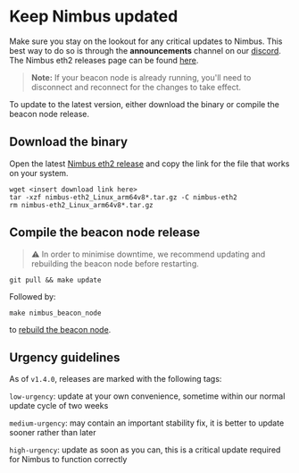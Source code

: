 # Keep Nimbus updated

Make sure you stay on the lookout for any critical updates to Nimbus. This best way to do so is through the **announcements** channel on our [discord](https://discord.com/invite/XRxWahP). The Nimbus eth2 releases page can be found [here](https://github.com/status-im/nimbus-eth2/releases/).

> **Note:** If your beacon node is already running, you'll need to disconnect and reconnect for the changes to take effect.

To update to the latest version, either download the binary or compile the beacon node release.

## Download the binary

Open the latest [Nimbus eth2 release](https://github.com/status-im/nimbus-eth2/releases/latest) and copy the link for the file that works on your system.

```
wget <insert download link here>
tar -xzf nimbus-eth2_Linux_arm64v8*.tar.gz -C nimbus-eth2
rm nimbus-eth2_Linux_arm64v8*.tar.gz
```

## Compile the beacon node release

> ⚠️   In order to minimise downtime, we recommend updating and rebuilding the beacon node before restarting.

```
git pull && make update
```

Followed by:

```
make nimbus_beacon_node
```

to [rebuild the beacon node](./build.md).

## Urgency guidelines
As of `v1.4.0`, releases are marked with the following tags:

`low-urgency`: update at your own convenience, sometime within our normal update cycle of two weeks

`medium-urgency`: may contain an important stability fix, it is better to update sooner rather than later

`high-urgency`: update as soon as you can, this is a critical update required for Nimbus to function correctly


